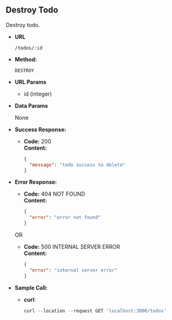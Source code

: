 ## **Destroy Todo**

Destroy todo.

- **URL**

  `/todos/:id`

- **Method:**

  `DESTROY`

- **URL Params**

  - id (integer)

- **Data Params**

  None

- **Success Response:**

  - **Code:** 200 <br />
    **Content:**

    ```json
    {
      "message": "todo success to delete"
    }
    ```

- **Error Response:**

  - **Code:** 404 NOT FOUND <br />
    **Content:**
    ```json
    {
      "error": "error not found"
    }
    ```

  OR

  - **Code:** 500 INTERNAL SERVER ERROR <br />
    **Content:**
    ```json
    {
      "error": "internal server error"
    }
    ```

- **Sample Call:**
  - **curl**:
    ```js
    curl --location --request GET 'localhost:3000/todos'
    ```
